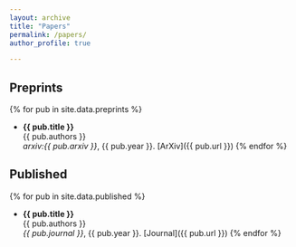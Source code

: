 ```yaml
---
layout: archive
title: "Papers"
permalink: /papers/
author_profile: true

---
```


## Preprints 

{% for pub in site.data.preprints %}
- **{{ pub.title }}**<br>
{{ pub.authors }}<br>
_arxiv:{{ pub.arxiv }}_, {{ pub.year }}.
[ArXiv]({{ pub.url }})
{% endfor %}


## Published

{% for pub in site.data.published %}
- **{{ pub.title }}**<br>
{{ pub.authors }}<br>
_{{ pub.journal }}_, {{ pub.year }}.
[Journal]({{ pub.url }})
{% endfor %}

